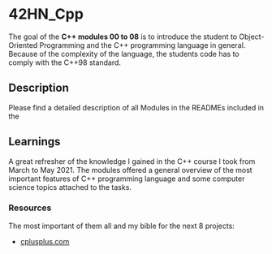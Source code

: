 # 42HN_Cpp

The goal of the **C++ modules 00 to 08** is to introduce the student to Object-Oriented Programming and the C++ programming language in general.
Because of the complexity of the language, the students code has to comply with the C++98 standard.

## Description

Please find a detailed description of all Modules in the READMEs included in the 

## Learnings

A great refresher of the knowledge I gained in the C++ course I took from March to May 2021. The modules offered a general overview of the most important features of C++ programming language and some computer science topics attached to the tasks.

### Resources

The most important of them all and my bible for the next 8 projects:
* [cplusplus.com](http://www.cplusplus.com/)
